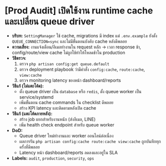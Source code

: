 # [Prod Audit] เปิดใช้งาน runtime cache และเปลี่ยน queue driver

- **บริบท:** `SettingManager` ใช้ cache, migrations มี index แต่ `.env.example` ยังตั้ง `QUEUE_CONNECTION=sync` และไม่มีขั้นตอนบังคับ cache หลังดีพลอย
- **ความเสี่ยง:** งานแจ้งเตือน/อีเมลทำงานใน request หลัก → เวลา response ช้า, config/route/view cache ไม่ถูกใช้ทำให้โหลดช้าใน production
- **วิธีตรวจ:**
  1. ตรวจ `php artisan config:get queue.default`
  2. ตรวจ deployment playbook ว่ามีคำสั่ง `config:cache`, `route:cache`, `view:cache`
  3. ตรวจ monitoring latency ของหน้า dashboard/reports
- **วิธีแก้ (ไม่แตะโค้ด):**
  - ตั้ง queue driver เป็น `database` หรือ `redis`, ตั้ง queue worker เป็น service/systemd
  - เพิ่มขั้นตอน cache commands ใน checklist ดีพลอย
  - สร้าง KPI latency และติดตามหลังเปิด cache
- **วิธีแก้ (แตะโค้ดภายหลัง):**
  - สร้าง job แยกสำหรับงานหนัก (ส่งอีเมล, LINE)
  - เพิ่ม health check endpoint สำหรับ queue worker
- **DoD:**
  - Queue driver ใหม่ทำงานและ worker ออนไลน์ต่อเนื่อง
  - ผลการรัน `php artisan config:cache route:cache view:cache` ถูกบันทึกทุกครั้งที่ดีพลอย
  - Latency หน้า dashboard/reports ลดลงและอยู่ใน SLA
- **Labels:** `audit`, `production`, `security`, `ops`
